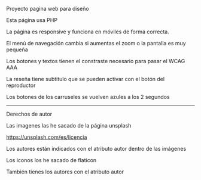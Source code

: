 Proyecto pagina web para diseño

Esta página usa PHP

La página es responsive y funciona en móviles de forma correcta.

El menú de navegación cambia si aumentas el zoom o la pantalla es muy pequeña

Los botones y textos tienen el constraste necesario para pasar el WCAG AAA

La reseña tiene subtitulo que se pueden activar con el botón del reproductor

Los botones de los carruseles se vuelven azules a los 2 segundos

--------------------------------------------------------------------------

Derechos de autor

Las imagenes las he sacado de la página unsplash

https://unsplash.com/es/licencia

Los autores están indicados con el atributo autor dentro de las imágenes

Los iconos los he sacado de flaticon

También tienes los autores con el atributo autor

